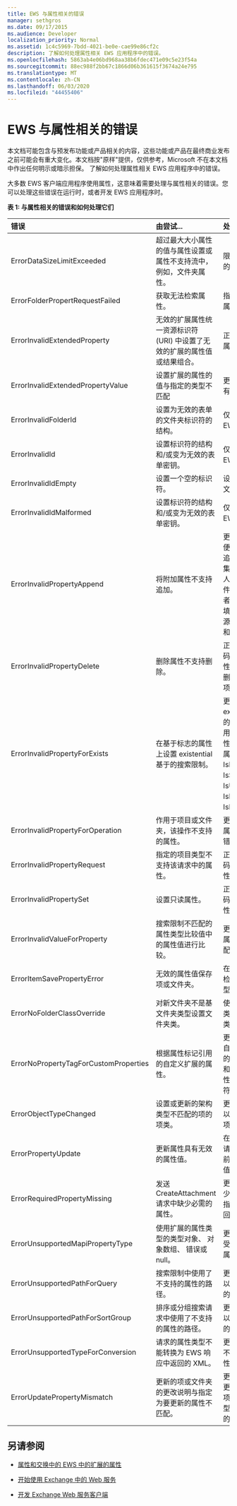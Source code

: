 ```yaml
---
title: EWS 与属性相关的错误
manager: sethgros
ms.date: 09/17/2015
ms.audience: Developer
localization_priority: Normal
ms.assetid: 1c4c5969-7bdd-4021-be0e-cae99e86cf2c
description: 了解如何处理属性相关 EWS 应用程序中的错误。
ms.openlocfilehash: 5863ab4e06bd968aa38b6fdec471e09c5e23f54a
ms.sourcegitcommit: 88ec988f2bb67c1866d06b361615f3674a24e795
ms.translationtype: MT
ms.contentlocale: zh-CN
ms.lasthandoff: 06/03/2020
ms.locfileid: "44455406"
---
```

# <a name="ews-property-related-errors"></a>EWS 与属性相关的错误

本文档可能包含与预发布功能或产品相关的内容，这些功能或产品在最终商业发布之前可能会有重大变化。本文档按"原样"提供，仅供参考，Microsoft 不在本文档中作出任何明示或暗示担保。 了解如何处理属性相关 EWS 应用程序中的错误。
  
大多数 EWS 客户端应用程序使用属性，这意味着需要处理与属性相关的错误。您可以处理这些错误在运行时，或者开发 EWS 应用程序时。
  
**表 1: 与属性相关的错误和如何处理它们**

|**错误**|**由尝试...**|**处理它的...**|
|:-----|:-----|:-----|
|ErrorDataSizeLimitExceeded  <br/> |超过最大大小属性的值与属性设置或属性不支持流中，例如，文件夹属性。  <br/> |限制的数据大小的属性上设置。  <br/> |
|ErrorFolderPropertRequestFailed  <br/> |获取无法检索属性。  <br/> |指示不能检索该属性。  <br/> |
|ErrorInvalidExtendedProperty  <br/> |无效的扩展属性统一资源标识符 (URI) 中设置了无效的扩展的属性值或结果组合。  <br/> |正在检查扩展的属性的值。  <br/> |
|ErrorInvalidExtendedPropertyValue  <br/> |设置扩展的属性的值与指定的类型不匹配  <br/> |更新代码以检查有匹配的类型。  <br/> |
|ErrorInvalidFolderId  <br/> |设置为无效的表单的文件夹标识符的结构。  <br/> |仅使用标识符按 EWS 中返回。  <br/> |
|ErrorInvalidId  <br/> |设置标识符的结构和/或变为无效的表单密钥。  <br/> |仅使用标识符按 EWS 中返回。  <br/> |
|ErrorInvalidIdEmpty  <br/> |设置一个空的标识符。  <br/> |设置有效的项或文件夹标识符。  <br/> |
|ErrorInvalidIdMalformed  <br/> |设置标识符的结构和/或变为无效的表单密钥。  <br/> |仅使用标识符按 EWS 中返回。  <br/> |
|ErrorInvalidPropertyAppend  <br/> |将附加属性不支持追加。  <br/> |更新您的代码以便它只能尝试将追加值对收件人集合属性 (收件人、 抄送、 密件抄送)，与会者集合属性 (必填，可选的资源)，Body 属性和回复属性。  <br/> |
|ErrorInvalidPropertyDelete  <br/> |删除属性不支持删除。  <br/> |正在更新您的代码尝试删除该属性。例如，不能删除该文件夹和项的标识符。  <br/> |
|ErrorInvalidPropertyForExists  <br/> |在基于标志的属性上设置 existential 基于的搜索限制。  <br/> |更新代码以 existential 基于的搜索限制在使用基于标记的属性。基于标记的属性是 IsDraft、 IsSubmitted、 IsUnmodified、 IsResend 和 IsFromMe。  <br/> |
|ErrorInvalidPropertyForOperation  <br/> |作用于项目或文件夹，该操作不支持的属性。  <br/> |更新代码以访问属性的操作导致错误。  <br/> |
|ErrorInvalidPropertyRequest  <br/> |指定的项目类型不支持该请求中的属性。  <br/> |正在更新您的代码尝试访问的属性和操作。  <br/> |
|ErrorInvalidPropertySet  <br/> |设置只读属性。  <br/> |正在更新您的代码尝试设置该属性。  <br/> |
|ErrorInvalidValueForProperty  <br/> |搜索限制不匹配的属性类型比较值中的属性值进行比较。  <br/> |更新代码以检查属性类型不匹配。  <br/> |
|ErrorItemSavePropertyError  <br/> |无效的属性值保存项或文件夹。  <br/> |在提交请求之前检查属性值和类型。  <br/> |
|ErrorNoFolderClassOverride  <br/> |对新文件夹不是基文件夹类型设置文件夹类。  <br/> |使用一般文件夹类型设置文件夹类。  <br/> |
|ErrorNoPropertyTagForCustomProperties  <br/> |根据属性标记引用的自定义扩展的属性。  <br/> |更新代码以引用自定义扩展属性的属性集标识符和属性名称或属性的调度标识符。  <br/> |
|ErrorObjectTypeChanged  <br/> |设置或更新的架构类型不匹配的项的项类。  <br/> |更新您的代码，以使项目类匹配项的架构类型。  <br/> |
|ErrorPropertyUpdate  <br/> |更新属性具有无效的属性值。  <br/> |在[UpdateItem](https://msdn.microsoft.com/library/5d027523-e0bc-4da2-b60b-0cb9fc1fdfe4%28Office.15%29.aspx)请求中提交它之前检查该属性值。  <br/> |
|ErrorRequiredPropertyMissing  <br/> |发送 CreateAttachment 请求中缺少必需的属性。  <br/> |更新代码以将缺少的属性设置为指定的响应中返回的属性路径。  <br/> |
|ErrorUnsupportedMapiPropertyType  <br/> |使用扩展的属性类型的类型对象、 对象数组、 错误或 null。  <br/> |更新代码以使用受限制的扩展的属性类型。  <br/> |
|ErrorUnsupportedPathForQuery  <br/> |搜索限制中使用了不支持的属性的路径。  <br/> |更改搜索限制，以排除不受支持的属性路径。  <br/> |
|ErrorUnsupportedPathForSortGroup  <br/> |排序或分组搜索请求中使用了不支持的属性的路径。  <br/> |更改搜索限制，以排除不受支持的属性路径。  <br/> |
|ErrorUnsupportedTypeForConversion  <br/> |请求的属性类型不能转换为 EWS 响应中返回的 XML。  <br/> |更新代码以请求不受支持的属性。  <br/> |
|ErrorUpdatePropertyMismatch  <br/> |更新的项或文件夹的更改说明与指定为要更新的属性不匹配。  <br/> |更改您的代码以更改说明匹配的项或文件夹的类型，正在被更新的。  <br/> |
   
## <a name="see-also"></a>另请参阅


- [属性和交换中的 EWS 中的扩展的属性](properties-and-extended-properties-in-ews-in-exchange.md)
    
- [开始使用 Exchange 中的 Web 服务](start-using-web-services-in-exchange.md)
    
- [开发 Exchange Web 服务客户端](develop-web-service-clients-for-exchange.md)
    

